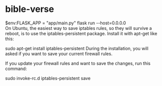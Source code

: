 # bible-verse
 $env:FLASK_APP = "app/main.py"
 flask run --host=0.0.0.0      
 On Ubuntu, the easiest way to save iptables rules, so they will survive a reboot, is to use the iptables-persistent package. Install it with apt-get like this:

 
sudo apt-get install iptables-persistent
During the installation, you will asked if you want to save your current firewall rules.

If you update your firewall rules and want to save the changes, run this command:

 
sudo invoke-rc.d iptables-persistent save